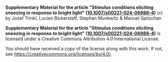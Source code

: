 **Supplementary Material for the article "Stimulus conditions eliciting sneezing in response to bright light" ([10.1007/s00221-024-06988-4](https://doi.org/10.1007/s00221-024-06988-4))** (c) by Josef Trinkl, Lucien Bickerstaff, Stephan Munkwitz & Manuel Spitschan

**Supplementary Material for the article "Stimulus conditions eliciting sneezing in response to bright light" ([10.1007/s00221-024-06988-4](https://doi.org/10.1007/s00221-024-06988-4))** is licensed under a Creative Commons Attribution 4.0 International License.

You should have received a copy of the license along with this work. If not, see <https://creativecommons.org/licenses/by/4.0/>.
